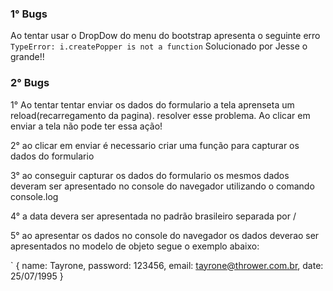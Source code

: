 ### 1° Bugs
Ao tentar usar o DropDow do menu do bootstrap apresenta o seguinte erro
`
    TypeError: i.createPopper is not a function
`
Solucionado por Jesse o grande!!

### 2° Bugs
1° Ao tentar tentar enviar os dados do formulario a tela aprenseta um reload(recarregamento da pagina). resolver esse problema. Ao clicar em enviar a tela não pode ter essa ação!

2° ao clicar em enviar é necessario criar uma função para capturar os dados do formulario

3° ao conseguir capturar os dados do formulario os mesmos dados deveram ser apresentado no console do navegador utilizando o comando console.log

4° a data devera ser apresentada no padrão brasileiro separada por /

5° ao apresentar os dados no console do navegador os dados deverao ser apresentados no modelo de objeto segue o exemplo abaixo:

`
{
    name: Tayrone,
    password: 123456,
    email: tayrone@thrower.com.br,
    date: 25/07/1995
}



